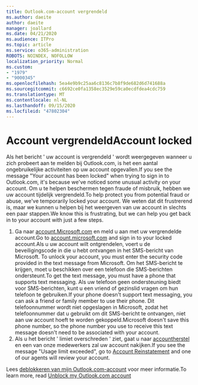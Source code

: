 ```yaml
---
title: Outlook.com-account vergrendeld
ms.author: daeite
author: daeite
manager: joallard
ms.date: 04/21/2020
ms.audience: ITPro
ms.topic: article
ms.service: o365-administration
ROBOTS: NOINDEX, NOFOLLOW
localization_priority: Normal
ms.custom:
- "1979"
- "9000345"
ms.openlocfilehash: 5ea4e9b9c25aa6c8136c7b8f9de682d6d741688a
ms.sourcegitcommit: c6692ce0fa1358ec3529e59ca0ecdfdea4cdc759
ms.translationtype: MT
ms.contentlocale: nl-NL
ms.lasthandoff: 09/15/2020
ms.locfileid: "47802304"
---
```

# <a name="account-locked"></a><span data-ttu-id="7b122-102">Account vergrendeld</span><span class="sxs-lookup"><span data-stu-id="7b122-102">Account locked</span></span>

<span data-ttu-id="7b122-103">Als het bericht ' uw account is vergrendeld ' wordt weergegeven wanneer u zich probeert aan te melden bij Outlook.com, is het een aantal ongebruikelijke activiteiten op uw account opgevallen.</span><span class="sxs-lookup"><span data-stu-id="7b122-103">If you see the message "Your account has been locked" when trying to sign in to Outlook.com, it's because we've noticed some unusual activity on your account.</span></span> <span data-ttu-id="7b122-104">Om u te helpen beschermen tegen fraude of misbruik, hebben we uw account tijdelijk vergrendeld.</span><span class="sxs-lookup"><span data-stu-id="7b122-104">To help protect you from potential fraud or abuse, we've temporarily locked your account.</span></span> <span data-ttu-id="7b122-105">We weten dat dit frustrerend is, maar we kunnen u helpen bij het weergeven van uw account in slechts een paar stappen.</span><span class="sxs-lookup"><span data-stu-id="7b122-105">We know this is frustrating, but we can help you get back in to your account with just a few steps.</span></span>

1. <span data-ttu-id="7b122-106">Ga naar [account.Microsoft.com](https://go.microsoft.com/fwlink/?linkid=2090484) en meld u aan met uw vergrendelde account.</span><span class="sxs-lookup"><span data-stu-id="7b122-106">Go to [account.microsoft.com](https://go.microsoft.com/fwlink/?linkid=2090484) and sign in to your locked account.</span></span><span data-ttu-id="7b122-107">Als u uw account wilt ontgrendelen, voert u de beveiligingscode in die u hebt ontvangen in het SMS-bericht van Microsoft.</span><span class="sxs-lookup"><span data-stu-id="7b122-107"> To unlock your account, you must enter the security code provided in the text message from Microsoft.</span></span> <span data-ttu-id="7b122-108">Om het SMS-bericht te krijgen, moet u beschikken over een telefoon die SMS-berichten ondersteunt.</span><span class="sxs-lookup"><span data-stu-id="7b122-108">To get the text message, you must have a phone that supports text messaging.</span></span> <span data-ttu-id="7b122-109">Als uw telefoon geen ondersteuning biedt voor SMS-berichten, kunt u een vriend of gezinslid vragen om hun telefoon te gebruiken.</span><span class="sxs-lookup"><span data-stu-id="7b122-109">If your phone doesn't support text messaging, you can ask a friend or family member to use their phone.</span></span> <span data-ttu-id="7b122-110">Dit telefoonnummer wordt niet opgeslagen in Microsoft, zodat het telefoonnummer dat u gebruikt om dit SMS-bericht te ontvangen, niet aan uw account hoeft te worden gekoppeld.</span><span class="sxs-lookup"><span data-stu-id="7b122-110">Microsoft doesn't save this phone number, so the phone number you use to receive this text message doesn't need to be associated with your account.</span></span>
2. <span data-ttu-id="7b122-111">Als u het bericht ' limiet overschreden ' ziet, gaat u naar [accountherstel](https://go.microsoft.com/fwlink/?linkid=2090483)   en een van onze medewerkers zal uw account nakijken.</span><span class="sxs-lookup"><span data-stu-id="7b122-111">If you see the message "Usage limit exceeded", go to [Account Reinstatement](https://go.microsoft.com/fwlink/?linkid=2090483) and one of our agents will review your account.</span></span>

<span data-ttu-id="7b122-112">Lees [deblokkeren van mijn Outlook.com-account](https://support.office.com/article/f4ad2701-d166-4d8b-8a6a-9af2a1f8a4c4?wt.mc_id=Office_Outlook_com_Alchemy) voor meer informatie.</span><span class="sxs-lookup"><span data-stu-id="7b122-112">To learn more, read [Unblock my Outlook.com account](https://support.office.com/article/f4ad2701-d166-4d8b-8a6a-9af2a1f8a4c4?wt.mc_id=Office_Outlook_com_Alchemy)</span></span> 